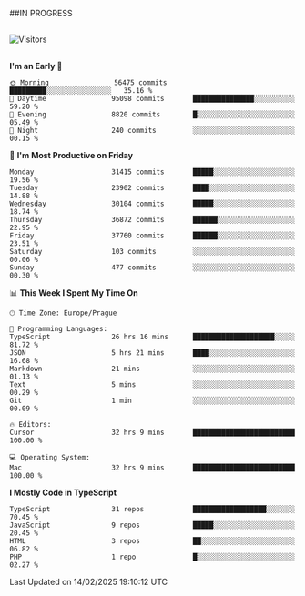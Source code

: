 ##IN PROGRESS
##
![Visitors](https://komarev.com/ghpvc/?username=petrbui&style=for-the-badge&label=Visitors+👀)



##
<!--
[![My GitHub stats](https://github-readme-stats.vercel.app/api?username=petrbui&theme=github_dark)](https://github.com/anuraghazra/github-readme-stats)

[![My wakatime stats](https://github-readme-stats.vercel.app/api/wakatime?username=petrbui&theme=github_dark)](https://github.com/anuraghazra/github-readme-stats)
-->
<!--START_SECTION:waka-->
**I'm an Early 🐤** 

```text
🌞 Morning                56475 commits       █████████░░░░░░░░░░░░░░░░   35.16 % 
🌆 Daytime                95098 commits       ███████████████░░░░░░░░░░   59.20 % 
🌃 Evening                8820 commits        █░░░░░░░░░░░░░░░░░░░░░░░░   05.49 % 
🌙 Night                  240 commits         ░░░░░░░░░░░░░░░░░░░░░░░░░   00.15 % 
```
📅 **I'm Most Productive on Friday** 

```text
Monday                   31415 commits       █████░░░░░░░░░░░░░░░░░░░░   19.56 % 
Tuesday                  23902 commits       ████░░░░░░░░░░░░░░░░░░░░░   14.88 % 
Wednesday                30104 commits       █████░░░░░░░░░░░░░░░░░░░░   18.74 % 
Thursday                 36872 commits       ██████░░░░░░░░░░░░░░░░░░░   22.95 % 
Friday                   37760 commits       ██████░░░░░░░░░░░░░░░░░░░   23.51 % 
Saturday                 103 commits         ░░░░░░░░░░░░░░░░░░░░░░░░░   00.06 % 
Sunday                   477 commits         ░░░░░░░░░░░░░░░░░░░░░░░░░   00.30 % 
```


📊 **This Week I Spent My Time On** 

```text
🕑︎ Time Zone: Europe/Prague

💬 Programming Languages: 
TypeScript               26 hrs 16 mins      ████████████████████░░░░░   81.72 % 
JSON                     5 hrs 21 mins       ████░░░░░░░░░░░░░░░░░░░░░   16.68 % 
Markdown                 21 mins             ░░░░░░░░░░░░░░░░░░░░░░░░░   01.13 % 
Text                     5 mins              ░░░░░░░░░░░░░░░░░░░░░░░░░   00.29 % 
Git                      1 min               ░░░░░░░░░░░░░░░░░░░░░░░░░   00.09 % 

🔥 Editors: 
Cursor                   32 hrs 9 mins       █████████████████████████   100.00 % 

💻 Operating System: 
Mac                      32 hrs 9 mins       █████████████████████████   100.00 % 
```

**I Mostly Code in TypeScript** 

```text
TypeScript               31 repos            ██████████████████░░░░░░░   70.45 % 
JavaScript               9 repos             █████░░░░░░░░░░░░░░░░░░░░   20.45 % 
HTML                     3 repos             ██░░░░░░░░░░░░░░░░░░░░░░░   06.82 % 
PHP                      1 repo              █░░░░░░░░░░░░░░░░░░░░░░░░   02.27 % 
```




 Last Updated on 14/02/2025 19:10:12 UTC
<!--END_SECTION:waka-->
